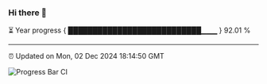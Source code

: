 ### Hi there 👋

⏳ Year progress { ███████████████████████████▁▁▁ } 92.01 %

---

⏰ Updated on Mon, 02 Dec 2024 18:14:50 GMT

![Progress Bar CI](https://github.com/Shyam-Makwana/GitHub-Actions-Demo/workflows/Progress%20Bar%20CI/badge.svg)

